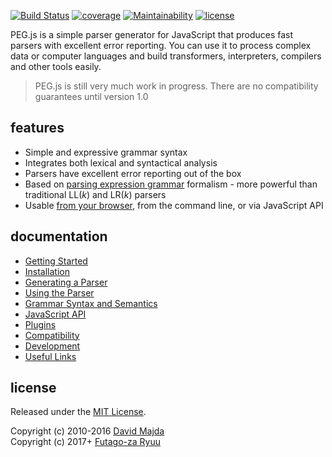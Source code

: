 [![Build Status](https://dev.azure.com/pegjs/pegjs/_apis/build/status/Azure%20Pipelines?branchName=master)](https://dev.azure.com/pegjs/pegjs/_build/latest?definitionId=1?branchName=master)
[![coverage](https://img.shields.io/coveralls/github/pegjs/pegjs.svg)](https://coveralls.io/github/pegjs/pegjs)
[![Maintainability](https://api.codeclimate.com/v1/badges/2d1f0313dea3e28e191f/maintainability)](https://codeclimate.com/github/pegjs/pegjs/maintainability)
[![license](https://img.shields.io/badge/license-mit-blue.svg)](https://opensource.org/licenses/MIT)

PEG.js is a simple parser generator for JavaScript that produces fast parsers with excellent error reporting. You can use it to process complex data or computer languages and build transformers, interpreters, compilers and other tools easily.

> PEG.js is still very much work in progress. There are no compatibility guarantees until version 1.0

## features

  * Simple and expressive grammar syntax
  * Integrates both lexical and syntactical analysis
  * Parsers have excellent error reporting out of the box
  * Based on [parsing expression grammar](http://en.wikipedia.org/wiki/Parsing_expression_grammar) formalism - more powerful than traditional LL(*k*) and LR(*k*) parsers
  * Usable [from your browser](https://pegjs.org/online), from the command line, or via JavaScript API

## documentation

- [Getting Started](https://github.com/pegjs/pegjs/blob/master/docs/guides/getting-started.md)
- [Installation](https://github.com/pegjs/pegjs/blob/master/docs/guides/installation.md)
- [Generating a Parser](https://github.com/pegjs/pegjs/blob/master/docs/guides/generating-a-parser.md)
- [Using the Parser](https://github.com/pegjs/pegjs/blob/master/docs/guides/using-the-parser.md)
- [Grammar Syntax and Semantics](https://github.com/pegjs/pegjs/tree/master/docs/grammar)
- [JavaScript API](https://github.com/pegjs/pegjs/blob/master/docs/guides/javascript-api.md)
- [Plugins](https://github.com/pegjs/pegjs/blob/master/docs/guides/plugins.md)
- [Compatibility](https://github.com/pegjs/pegjs/blob/master/docs/notes/compatibility.md)
- [Development](https://github.com/pegjs/pegjs/blob/master/docs/notes/development.md)
- [Useful Links](https://github.com/pegjs/pegjs/blob/master/docs/notes/useful-links.md)

## license

Released under the [MIT License](https://opensource.org/licenses/MIT).

Copyright (c) 2010-2016 [David Majda](https://majda.cz/)<br>
Copyright (c) 2017+ [Futago-za Ryuu](https://github.com/futagoza)
